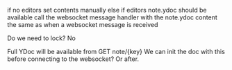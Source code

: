 if no editors
  set contents manually
else if editors
  note.ydoc should be available
    call the websocket message handler with the note.ydoc content the same as when a websocket message is received

Do we need to lock?
  No


Full YDoc will be available from GET note/{key} 
We can init the doc with this before connecting to the websocket? Or after.